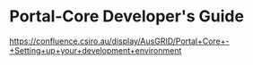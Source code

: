 # Portal-Core Developer's Guide

https://confluence.csiro.au/display/AusGRID/Portal+Core+-+Setting+up+your+development+environment
